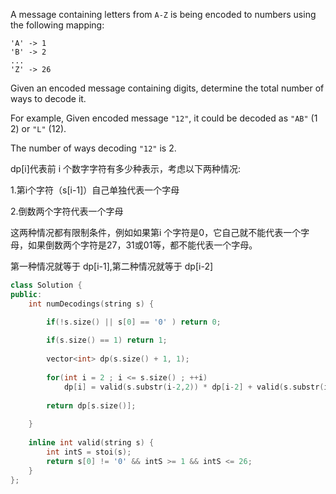 A message containing letters from `A-Z` is being encoded to numbers using the following mapping:

```
'A' -> 1
'B' -> 2
...
'Z' -> 26

```

Given an encoded message containing digits, determine the total number of ways to decode it.

For example,
Given encoded message `"12"`, it could be decoded as `"AB"` (1 2) or `"L"` (12).

The number of ways decoding `"12"` is 2.



dp[i]代表前 i 个数字字符有多少种表示，考虑以下两种情况:

1.第i个字符（s[i-1]）自己单独代表一个字母

2.倒数两个字符代表一个字母

这两种情况都有限制条件，例如如果第i 个字符是0，它自己就不能代表一个字母，如果倒数两个字符是27，31或01等，都不能代表一个字母。

第一种情况就等于 dp[i-1],第二种情况就等于 dp[i-2]

```c++
class Solution {
public:
    int numDecodings(string s) {

        if(!s.size() || s[0] == '0' ) return 0;
        
        if(s.size() == 1) return 1;
                
        vector<int> dp(s.size() + 1, 1);
        
        for(int i = 2 ; i <= s.size() ; ++i)
            dp[i] = valid(s.substr(i-2,2)) * dp[i-2] + valid(s.substr(i-1,1)) * dp[i-1];
        
        return dp[s.size()];
        
    }
    
    inline int valid(string s) {
        int intS = stoi(s);
        return s[0] != '0' && intS >= 1 && intS <= 26;
    }
};
```

